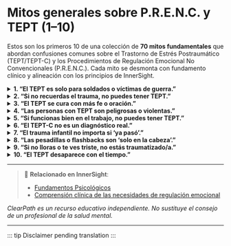﻿# Mitos generales sobre P.R.E.N.C. y TEPT (1–10)

Estos son los primeros 10 de una colección de **70 mitos fundamentales** que abordan confusiones comunes sobre el Trastorno de Estrés Postraumático (TEPT/TEPT-C) y los Procedimientos de Regulación Emocional No Convencionales (P.R.E.N.C.). Cada mito se desmonta con fundamento clínico y alineación con los principios de InnerSight.

<details>
<summary><strong>1. “El TEPT es solo para soldados o víctimas de guerra.”</strong></summary>
<p><strong>Realidad:</strong> El TEPT puede surgir tras cualquier evento traumático (abuso, negligencia, accidentes, violencia doméstica).<br><strong>Riesgo:</strong> Invisibiliza el sufrimiento de civiles, especialmente mujeres y niños.</p>
</details>

<details>
<summary><strong>2. “Si no recuerdas el trauma, no puedes tener TEPT.”</strong></summary>
<p><strong>Realidad:</strong> La amnesia disociativa es un síntoma común del TEPT-C. El cuerpo recuerda aunque la mente no.<br><strong>Riesgo:</strong> Se niega apoyo a quienes no tienen “pruebas narrativas”.</p>
</details>

<details>
<summary><strong>3. “El TEPT se cura con más fe o oración.”</strong></summary>
<p><strong>Realidad:</strong> El trauma altera circuitos cerebrales; la fe puede acompañar, pero no sustituye la regulación neurológica.<br><strong>Riesgo:</strong> Culpabiliza a la persona por “no orar lo suficiente”.</p>
</details>

<details>
<summary><strong>4. “Las personas con TEPT son peligrosas o violentas.”</strong></summary>
<p><strong>Realidad:</strong> La mayoría se paraliza o se retira; la agresión es rara y suele ser defensiva.<br><strong>Riesgo:</strong> Estigmatización y exclusión social.</p>
</details>

<details>
<summary><strong>5. “Si funcionas bien en el trabajo, no puedes tener TEPT.”</strong></summary>
<p><strong>Realidad:</strong> Muchas personas “funcionan” con alto costo emocional (agotamiento, disociación).<br><strong>Riesgo:</strong> Se niega la gravedad del sufrimiento interno.</p>
</details>

<details>
<summary><strong>6. “El TEPT-C no es un diagnóstico real.”</strong></summary>
<p><strong>Realidad:</strong> Aunque no está en el DSM-5 (EE.UU.), sí está en la CIE-11 (OMS) y es ampliamente reconocido clínicamente.<br><strong>Riesgo:</strong> Se invalida la experiencia de quienes sufrieron trauma prolongado.</p>
</details>

<details>
<summary><strong>7. “El trauma infantil no importa si ‘ya pasó’.”</strong></summary>
<p><strong>Realidad:</strong> El trauma temprano reconfigura el cerebro en desarrollo. Sus efectos son duraderos sin intervención.<br><strong>Riesgo:</strong> Se minimiza el impacto del desamparo en la infancia.</p>
</details>

<details>
<summary><strong>8. “Las pesadillas o flashbacks son ‘solo en la cabeza’.”</strong></summary>
<p><strong>Realidad:</strong> Son respuestas fisiológicas reales, con activación del sistema nervioso autónomo.<br><strong>Riesgo:</strong> Se desacredita la experiencia sensorial del trauma.</p>
</details>

<details>
<summary><strong>9. “Si no lloras o te ves triste, no estás traumatizado/a.”</strong></summary>
<p><strong>Realidad:</strong> La anestesia afectiva es un síntoma común del TEPT.<br><strong>Riesgo:</strong> Se confunde la desconexión con la indiferencia.</p>
</details>

<details>
<summary><strong>10. “El TEPT desaparece con el tiempo.”</strong></summary>
<p><strong>Realidad:</strong> Sin tratamiento, puede cronificarse o empeorar.<br><strong>Riesgo:</strong> Se retrasa la búsqueda de ayuda.</p>
</details>

---

> 🔗 **Relacionado en InnerSight**:  
> - [Fundamentos Psicológicos](https://inner-clarity.github.io/InnerSight/es#fundamentos-psicológicos)  
> - [Comprensión clínica de las necesidades de regulación emocional](https://inner-clarity.github.io/InnerSight/es#comprensión-clínica-de-las-necesidades-de-regulación-emocional)

*ClearPath es un recurso educativo independiente. No sustituye el consejo de un profesional de la salud mental.*

---

::: tip
Disclaimer pending translation
:::

